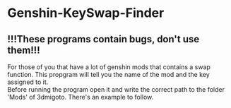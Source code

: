 # Genshin-KeySwap-Finder
## !!!These programs contain bugs, don't use them!!!
For those of you that have a lot of genshin mods that contains a swap function. This propgram will tell you the name of the mod and the key assigned to it.\
Before running the program open it and write the correct path to the folder 'Mods' of 3dmigoto. There's an example to follow.
